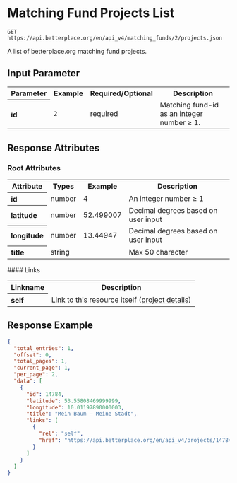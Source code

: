 
# Matching Fund Projects List

```nginx
GET https://api.betterplace.org/en/api_v4/matching_funds/2/projects.json
```

A list of betterplace.org matching fund projects.


## Input Parameter

<table>
  <tr>
    <th>Parameter</th>
    <th>Example</th>
    <th>Required/Optional</th>
    <th>Description</th>
  </tr>
  <tr>
    <th align="left">id</th>
    <td><code>2</code></td>
    <td>required</td>
    <td>Matching fund-id as an integer number ≥ 1.</td>
  </tr>
</table>

## Response Attributes

### Root Attributes

  <table>
    <tr>
      <th>Attribute</th>
      <th>Types</th>
      <th>Example</th>
      <th>Description</th>
    </tr>
    <tr>
      <th align="left">id</th>
      <td>number</td>
      <td>4</td>
      <td>An integer number ≥ 1</td>
    </tr>
    <tr>
      <th align="left">latitude</th>
      <td>number</td>
      <td>52.499007</td>
      <td>Decimal degrees based on user input</td>
    </tr>
    <tr>
      <th align="left">longitude</th>
      <td>number</td>
      <td>13.44947</td>
      <td>Decimal degrees based on user input</td>
    </tr>
    <tr>
      <th align="left">title</th>
      <td>string</td>
      <td></td>
      <td>Max 50 character</td>
    </tr>
  </table>
#### Links
  <table>
    <tr>
      <th>Linkname</th>
      <th colspan="3">Description</th>
    </tr>
    <tr>
      <th align="left">self</th>
      <td colspan="3">Link to this resource itself
(<a href="project_details.md">project details</a>)
</td>
    </tr>
  </table>
</table>

## Response Example

```json
{
  "total_entries": 1,
  "offset": 0,
  "total_pages": 1,
  "current_page": 1,
  "per_page": 2,
  "data": [
    {
      "id": 14784,
      "latitude": 53.55808469999999,
      "longitude": 10.01197890000003,
      "title": "Mein Baum – Meine Stadt",
      "links": [
        {
          "rel": "self",
          "href": "https://api.betterplace.org/en/api_v4/projects/14784.json"
        }
      ]
    }
  ]
}
```

